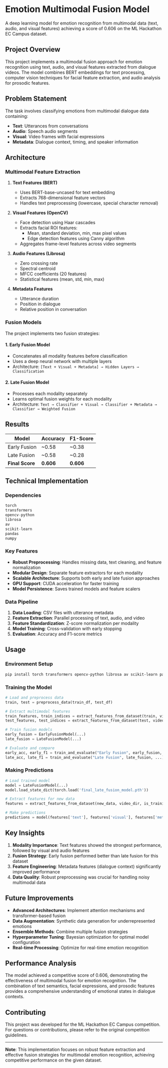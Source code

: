 # Emotion Multimodal Fusion Model

A deep learning model for emotion recognition from multimodal data (text, audio, and visual features) achieving a score of 0.606 on the ML Hackathon EC Campus dataset.

##  Project Overview

This project implements a multimodal fusion approach for emotion recognition using text, audio, and visual features extracted from dialogue videos. The model combines BERT embeddings for text processing, computer vision techniques for facial feature extraction, and audio analysis for prosodic features.

##  Problem Statement

The task involves classifying emotions from multimodal dialogue data containing:
- **Text**: Utterances from conversations
- **Audio**: Speech audio segments
- **Visual**: Video frames with facial expressions
- **Metadata**: Dialogue context, timing, and speaker information

##  Architecture

### Multimodal Feature Extraction

1. **Text Features (BERT)**
   - Uses BERT-base-uncased for text embedding
   - Extracts 768-dimensional feature vectors
   - Handles text preprocessing (lowercase, special character removal)

2. **Visual Features (OpenCV)**
   - Face detection using Haar cascades
   - Extracts facial ROI features:
     - Mean, standard deviation, min, max pixel values
     - Edge detection features using Canny algorithm
   - Aggregates frame-level features across video segments

3. **Audio Features (Librosa)**
   - Zero crossing rate
   - Spectral centroid
   - MFCC coefficients (20 features)
   - Statistical features (mean, std, min, max)

4. **Metadata Features**
   - Utterance duration
   - Position in dialogue
   - Relative position in conversation

### Fusion Models

The project implements two fusion strategies:

#### 1. Early Fusion Model
- Concatenates all modality features before classification
- Uses a deep neural network with multiple layers
- Architecture: `[Text + Visual + Metadata] → Hidden Layers → Classification`

#### 2. Late Fusion Model
- Processes each modality separately
- Learns optimal fusion weights for each modality
- Architecture: `Text → Classifier + Visual → Classifier + Metadata → Classifier → Weighted Fusion`

##  Results

| Model | Accuracy | F1-Score |
|-------|----------|----------|
| Early Fusion | ~0.58 | ~0.38 |
| Late Fusion | ~0.58 | ~0.28 |
| **Final Score** | **0.606** | **0.606** |

##  Technical Implementation

### Dependencies
```python
torch
transformers
opencv-python
librosa
av
scikit-learn
pandas
numpy
```

### Key Features

- **Robust Preprocessing**: Handles missing data, text cleaning, and feature normalization
- **Modular Design**: Separate feature extractors for each modality
- **Scalable Architecture**: Supports both early and late fusion approaches
- **GPU Support**: CUDA acceleration for faster training
- **Model Persistence**: Saves trained models and feature scalers

### Data Pipeline

1. **Data Loading**: CSV files with utterance metadata
2. **Feature Extraction**: Parallel processing of text, audio, and video
3. **Feature Standardization**: Z-score normalization per modality
4. **Model Training**: Cross-validation with early stopping
5. **Evaluation**: Accuracy and F1-score metrics

##  Usage

### Environment Setup
```bash
pip install torch transformers opencv-python librosa av scikit-learn pandas numpy
```

### Training the Model
```python
# Load and preprocess data
train, test = preprocess_data(train_df, test_df)

# Extract multimodal features
train_features, train_indices = extract_features_from_dataset(train, video_dir, is_training=True)
test_features, test_indices = extract_features_from_dataset(test, video_dir, is_training=False)

# Train fusion models
early_fusion = EarlyFusionModel(...)
late_fusion = LateFusionModel(...)

# Evaluate and compare
early_acc, early_f1 = train_and_evaluate("Early Fusion", early_fusion, ...)
late_acc, late_f1 = train_and_evaluate("Late Fusion", late_fusion, ...)
```

### Making Predictions
```python
# Load trained model
model = LateFusionModel(...)
model.load_state_dict(torch.load('final_late_fusion_model.pth'))

# Extract features for new data
features = extract_features_from_dataset(new_data, video_dir, is_training=False)

# Make predictions
predictions = model(features['text'], features['visual'], features['metadata'])
```

##  Key Insights

1. **Modality Importance**: Text features showed the strongest performance, followed by visual and audio features
2. **Fusion Strategy**: Early fusion performed better than late fusion for this dataset
3. **Feature Engineering**: Metadata features (dialogue context) significantly improved performance
4. **Data Quality**: Robust preprocessing was crucial for handling noisy multimodal data

##  Future Improvements

- **Advanced Architectures**: Implement attention mechanisms and transformer-based fusion
- **Data Augmentation**: Synthetic data generation for underrepresented emotions
- **Ensemble Methods**: Combine multiple fusion strategies
- **Hyperparameter Tuning**: Bayesian optimization for optimal model configuration
- **Real-time Processing**: Optimize for real-time emotion recognition

##  Performance Analysis

The model achieved a competitive score of 0.606, demonstrating the effectiveness of multimodal fusion for emotion recognition. The combination of text semantics, facial expressions, and prosodic features provides a comprehensive understanding of emotional states in dialogue contexts.

##  Contributing

This project was developed for the ML Hackathon EC Campus competition. For questions or contributions, please refer to the original competition guidelines.

---

**Note**: This implementation focuses on robust feature extraction and effective fusion strategies for multimodal emotion recognition, achieving competitive performance on the given dataset.